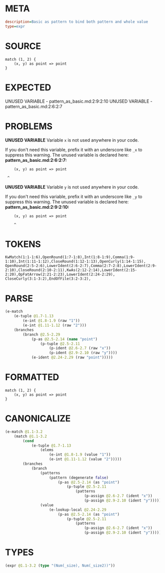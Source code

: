 # META
~~~ini
description=Basic as pattern to bind both pattern and whole value
type=expr
~~~
# SOURCE
~~~roc
match (1, 2) {
    (x, y) as point => point
}
~~~
# EXPECTED
UNUSED VARIABLE - pattern_as_basic.md:2:9:2:10
UNUSED VARIABLE - pattern_as_basic.md:2:6:2:7
# PROBLEMS
**UNUSED VARIABLE**
Variable `x` is not used anywhere in your code.

If you don't need this variable, prefix it with an underscore like `_x` to suppress this warning.
The unused variable is declared here:
**pattern_as_basic.md:2:6:2:7:**
```roc
    (x, y) as point => point
```
     ^


**UNUSED VARIABLE**
Variable `y` is not used anywhere in your code.

If you don't need this variable, prefix it with an underscore like `_y` to suppress this warning.
The unused variable is declared here:
**pattern_as_basic.md:2:9:2:10:**
```roc
    (x, y) as point => point
```
        ^


# TOKENS
~~~zig
KwMatch(1:1-1:6),OpenRound(1:7-1:8),Int(1:8-1:9),Comma(1:9-1:10),Int(1:11-1:12),CloseRound(1:12-1:13),OpenCurly(1:14-1:15),
OpenRound(2:5-2:6),LowerIdent(2:6-2:7),Comma(2:7-2:8),LowerIdent(2:9-2:10),CloseRound(2:10-2:11),KwAs(2:12-2:14),LowerIdent(2:15-2:20),OpFatArrow(2:21-2:23),LowerIdent(2:24-2:29),
CloseCurly(3:1-3:2),EndOfFile(3:2-3:2),
~~~
# PARSE
~~~clojure
(e-match
	(e-tuple @1.7-1.13
		(e-int @1.8-1.9 (raw "1"))
		(e-int @1.11-1.12 (raw "2")))
	(branches
		(branch @2.5-2.29
			(p-as @2.5-2.14 (name "point")
				(p-tuple @2.5-2.11
					(p-ident @2.6-2.7 (raw "x"))
					(p-ident @2.9-2.10 (raw "y"))))
			(e-ident @2.24-2.29 (raw "point")))))
~~~
# FORMATTED
~~~roc
match (1, 2) {
	(x, y) as point => point
}
~~~
# CANONICALIZE
~~~clojure
(e-match @1.1-3.2
	(match @1.1-3.2
		(cond
			(e-tuple @1.7-1.13
				(elems
					(e-int @1.8-1.9 (value "1"))
					(e-int @1.11-1.12 (value "2")))))
		(branches
			(branch
				(patterns
					(pattern (degenerate false)
						(p-as @2.5-2.14 (as "point")
							(p-tuple @2.5-2.11
								(patterns
									(p-assign @2.6-2.7 (ident "x"))
									(p-assign @2.9-2.10 (ident "y")))))))
				(value
					(e-lookup-local @2.24-2.29
						(p-as @2.5-2.14 (as "point")
							(p-tuple @2.5-2.11
								(patterns
									(p-assign @2.6-2.7 (ident "x"))
									(p-assign @2.9-2.10 (ident "y")))))))))))
~~~
# TYPES
~~~clojure
(expr @1.1-3.2 (type "(Num(_size), Num(_size2))"))
~~~
